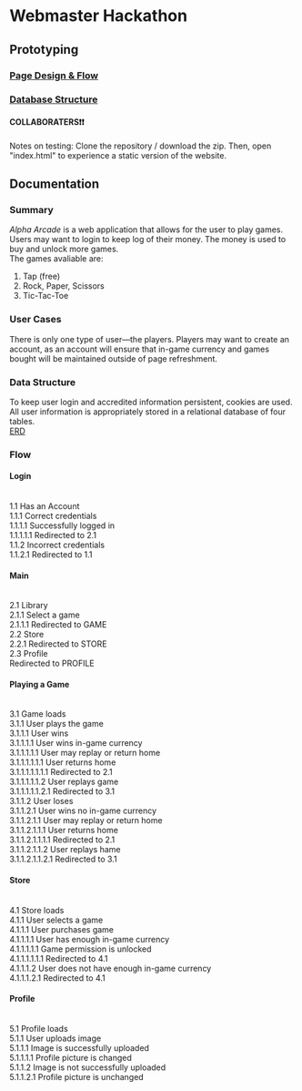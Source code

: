 # Webmaster Hackathon

## Prototyping
### [Page Design & Flow](https://indiana-my.sharepoint.com/:p:/g/personal/gtnguyen_iu_edu/EXiy6fiQHO5Kk-9V8cNp_3sBMFEhdBp_koodIPwh8Hpe1A?e=6vHVMn)
### [Database Structure](https://github.com/alexbrahos/Webmaster_Hackathon/blob/main/erd.jpg)
#### COLLABORATERS❗️❗️
Notes on testing:
Clone the repository / download the zip. Then, open "index.html" to experience a static version of the website. 

## Documentation 
### Summary
*Alpha Arcade* is a web application that allows for the user to play games. Users may want to login to keep log of their money. The money is used to buy and unlock more games. 
<br>
The games avaliable are:
1. Tap (free)
2. Rock, Paper, Scissors
3. Tic-Tac-Toe

### User Cases
There is only one type of user—the players. Players may want to create an account, as an account will ensure that in-game currency and games bought will be maintained outside of page refreshment. 

### Data Structure
To keep user login and accredited information persistent, cookies are used. All user information is appropriately stored in a relational database of four tables. 
<br>
[ERD](https://github.com/alexbrahos/Webmaster_Hackathon/blob/main/erd.jpg)

### Flow 
#### Login 
<br>1.1 Has an Account
<br>1.1.1 Correct credentials 
<br>1.1.1.1 Successfully logged in
<br>1.1.1.1.1 Redirected to 2.1
<br>1.1.2 Incorrect credentials 
<br>1.1.2.1 Redirected to 1.1
#### Main
<br>2.1 Library
<br>2.1.1 Select a game
<br>2.1.1.1 Redirected to GAME
<br>2.2 Store
<br>2.2.1 Redirected to STORE
<br>2.3 Profile
<br> Redirected to PROFILE
#### Playing a Game 
<br>3.1 Game loads 
<br>3.1.1 User plays the game 
<br>3.1.1.1 User wins
<br>3.1.1.1.1 User wins in-game currency 
<br>3.1.1.1.1.1 User may replay or return home
<br>3.1.1.1.1.1.1 User returns home
<br>3.1.1.1.1.1.1.1 Redirected to 2.1
<br>3.1.1.1.1.1.2 User replays game
<br>3.1.1.1.1.1.2.1 Redirected to 3.1
<br>3.1.1.2 User loses
<br>3.1.1.2.1 User wins no in-game currency
<br>3.1.1.2.1.1 User may replay or return home 
<br>3.1.1.2.1.1.1 User returns home
<br>3.1.1.2.1.1.1.1 Redirected to 2.1
<br>3.1.1.2.1.1.2 User replays hame
<br>3.1.1.2.1.1.2.1 Redirected to 3.1
#### Store
<br>4.1 Store loads
<br>4.1.1 User selects a game
<br>4.1.1.1 User purchases game 
<br>4.1.1.1.1 User has enough in-game currency
<br>4.1.1.1.1.1 Game permission is unlocked
<br>4.1.1.1.1.1.1 Redirected to 4.1
<br>4.1.1.1.2 User does not have enough in-game currency
<br>4.1.1.1.2.1 Redirected to 4.1
#### Profile 
<br>5.1 Profile loads
<br>5.1.1 User uploads image 
<br>5.1.1.1 Image is successfully uploaded 
<br>5.1.1.1.1 Profile picture is changed 
<br>5.1.1.2 Image is not successfully uploaded 
<br>5.1.1.2.1 Profile picture is unchanged
